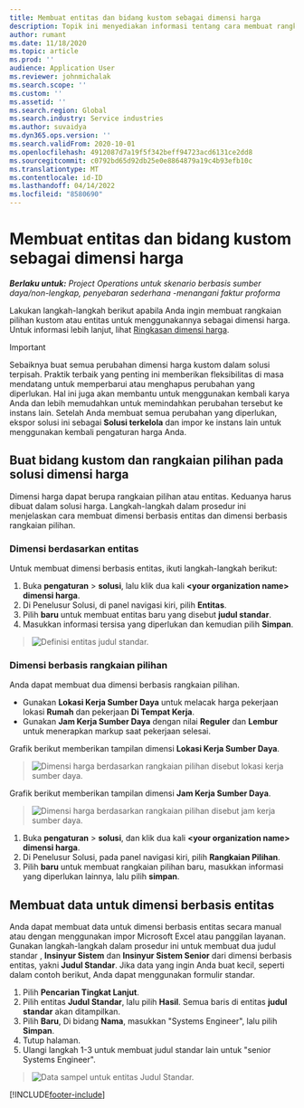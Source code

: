 ```yaml
---
title: Membuat entitas dan bidang kustom sebagai dimensi harga
description: Topik ini menyediakan informasi tentang cara membuat rangkaian pilihan kustom atau entitas.
author: rumant
ms.date: 11/18/2020
ms.topic: article
ms.prod: ''
audience: Application User
ms.reviewer: johnmichalak
ms.search.scope: ''
ms.custom: ''
ms.assetid: ''
ms.search.region: Global
ms.search.industry: Service industries
ms.author: suvaidya
ms.dyn365.ops.version: ''
ms.search.validFrom: 2020-10-01
ms.openlocfilehash: 4912087d7a19f5f342beff94723acd6131ce2dd8
ms.sourcegitcommit: c0792bd65d92db25e0e8864879a19c4b93efb10c
ms.translationtype: MT
ms.contentlocale: id-ID
ms.lasthandoff: 04/14/2022
ms.locfileid: "8580690"
---
```

# <a name="create-custom-fields-and-entities-as-pricing-dimensions"></a>Membuat entitas dan bidang kustom sebagai dimensi harga

_**Berlaku untuk:** Project Operations untuk skenario berbasis sumber daya/non-lengkap, penyebaran sederhana -menangani faktur proforma_

Lakukan langkah-langkah berikut apabila Anda ingin membuat rangkaian pilihan kustom atau entitas untuk menggunakannya sebagai dimensi harga. Untuk informasi lebih lanjut, lihat [Ringkasan dimensi harga](pricing-dimensions-overview.md).  

> [!IMPORTANT]
> Sebaiknya buat semua perubahan dimensi harga kustom dalam solusi terpisah. Praktik terbaik yang penting ini memberikan fleksibilitas di masa mendatang untuk memperbarui atau menghapus perubahan yang diperlukan. Hal ini juga akan membantu untuk menggunakan kembali karya Anda dan lebih memudahkan untuk memindahkan perubahan tersebut ke instans lain. Setelah Anda membuat semua perubahan yang diperlukan, ekspor solusi ini sebagai **Solusi terkelola** dan impor ke instans lain untuk menggunakan kembali pengaturan harga Anda.

  
## <a name="create-custom-fields-and-option-sets-in-the-pricing-dimension-solution"></a>Buat bidang kustom dan rangkaian pilihan pada solusi dimensi harga

Dimensi harga dapat berupa rangkaian pilihan atau entitas. Keduanya harus dibuat dalam solusi harga. Langkah-langkah dalam prosedur ini menjelaskan cara membuat dimensi berbasis entitas dan dimensi berbasis rangkaian pilihan.

### <a name="entity-based-dimensions"></a>Dimensi berdasarkan entitas
Untuk membuat dimensi berbasis entitas, ikuti langkah-langkah berikut:

1. Buka **pengaturan** > **solusi**, lalu klik dua kali **\<your organization name> dimensi harga**.
2. Di Penelusur Solusi, di panel navigasi kiri, pilih **Entitas**.
3. Pilih **baru** untuk membuat entitas baru yang disebut **judul standar**. 
4. Masukkan informasi tersisa yang diperlukan dan kemudian pilih **Simpan**.

> ![Definisi entitas judul standar.](media/Standard-Title-entity-definition.png)

### <a name="option-set-based-dimensions"></a>Dimensi berbasis rangkaian pilihan 
Anda dapat membuat dua dimensi berbasis rangkaian pilihan. 

- Gunakan **Lokasi Kerja Sumber Daya** untuk melacak harga pekerjaan lokasi **Rumah** dan pekerjaan **Di Tempat Kerja**. 
- Gunakan **Jam Kerja Sumber Daya** dengan nilai **Reguler** dan **Lembur** untuk menerapkan markup saat pekerjaan selesai.

Grafik berikut memberikan tampilan dimensi **Lokasi Kerja Sumber Daya**. 

> ![Dimensi harga berdasarkan rangkaian pilihan disebut lokasi kerja sumber daya.](media/Option-set-PD-called-Resource-Work-Location.png)

Grafik berikut memberikan tampilan dimensi **Jam Kerja Sumber Daya**. 

> ![Dimensi harga berdasarkan rangkaian pilihan disebut jam kerja sumber daya.](media/Option-set-PD-called-Resource-Work-Hours.png)

1. Buka **pengaturan** > **solusi**, dan klik dua kali  **\<your organization name> dimensi harga**. 
2. Di Penelusur Solusi, pada panel navigasi kiri, pilih **Rangkaian Pilihan**. 
3. Pilih **baru** untuk membuat rangkaian pilihan baru, masukkan informasi yang diperlukan lainnya, lalu pilih **simpan**.

## <a name="create-data-for-entity-based-dimensions"></a>Membuat data untuk dimensi berbasis entitas

Anda dapat membuat data untuk dimensi berbasis entitas secara manual atau dengan menggunakan impor Microsoft Excel atau panggilan layanan. Gunakan langkah-langkah dalam prosedur ini untuk membuat dua judul standar , **Insinyur Sistem** dan **Insinyur Sistem Senior** dari dimensi berbasis entitas, yakni **Judul Standar**. Jika data yang ingin Anda buat kecil, seperti dalam contoh berikut, Anda dapat menggunakan formulir standar.

1. Pilih **Pencarian Tingkat Lanjut**.
2. Pilih entitas **Judul Standar**, lalu pilih **Hasil**. Semua baris di entitas **judul standar** akan ditampilkan.
3. Pilih **Baru**, Di bidang **Nama**, masukkan "Systems Engineer", lalu pilih **Simpan**.
4. Tutup halaman. 
5. Ulangi langkah 1-3 untuk membuat judul standar lain untuk "senior Systems Engineer".

> ![Data sampel untuk entitas Judul Standar.](media/ST-data.png)


[!INCLUDE[footer-include](../includes/footer-banner.md)]